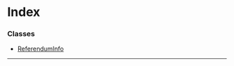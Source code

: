 

# Index

### Classes

* [ReferendumInfo](../classes/_type_referenduminfo_.referenduminfo.md)

---

